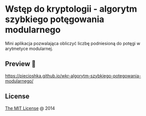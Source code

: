 # Wstęp do kryptologii - algorytm szybkiego potęgowania modularnego

Mini aplikacja pozwalająca obliczyć liczbę podniesioną do potęgi w arytmetyce modularnej.

## Preview 🎉

<https://piecioshka.github.io/wkr-algorytm-szybkiego-potegowania-modularnego/>

## License

[The MIT License](http://piecioshka.mit-license.org/) @ 2014
